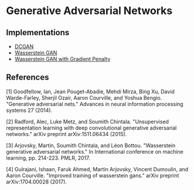 # Generative Adversarial Networks
<!---
[![Open in
Colab](https://colab.research.google.com/assets/colab-badge.svg)](https://colab.research.google.com/github/YooPaul/GANs/blob/master/.ipynb)<br>
-->

## Implementations

* [DCGAN](https://github.com/YooPaul/GANs/tree/main/DCGAN)
* [Wasserstein GAN](https://github.com/YooPaul/GANs/tree/main/WGAN/)
* [Wasserstein GAN with Gradient Penalty](https://github.com/YooPaul/GANs/tree/main/WGAN_GP/)


## References

[1] Goodfellow, Ian, Jean Pouget-Abadie, Mehdi Mirza, Bing Xu, David Warde-Farley, Sherjil Ozair, Aaron Courville, and Yoshua Bengio. "Generative adversarial nets." Advances in neural information processing systems 27 (2014).

[2] Radford, Alec, Luke Metz, and Soumith Chintala. "Unsupervised representation learning with deep convolutional generative adversarial networks." arXiv preprint arXiv:1511.06434 (2015).

[3] Arjovsky, Martin, Soumith Chintala, and Léon Bottou. "Wasserstein generative adversarial networks." In International conference on machine learning, pp. 214-223. PMLR, 2017.

[4] Gulrajani, Ishaan, Faruk Ahmed, Martin Arjovsky, Vincent Dumoulin, and Aaron Courville. "Improved training of wasserstein gans." arXiv preprint arXiv:1704.00028 (2017).

